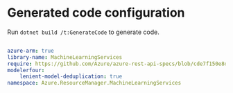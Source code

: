 # Generated code configuration

Run `dotnet build /t:GenerateCode` to generate code.

``` yaml

azure-arm: true
library-name: MachineLearningServices
require: https://github.com/Azure/azure-rest-api-specs/blob/cde7f150e8d3bf3af2418cc347cae0fb2baed6a7/specification/machinelearningservices/resource-manager/readme.md
modelerfour:
    lenient-model-deduplication: true
namespace: Azure.ResourceManager.MachineLearningServices

```
